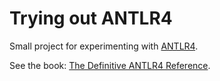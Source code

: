 # Trying out ANTLR4

Small project for experimenting with [ANTLR4](http://www.antlr.org/).

See the book: [The Definitive ANTLR4 Reference](https://pragprog.com/book/tpantlr2/the-definitive-antlr-4-reference).
